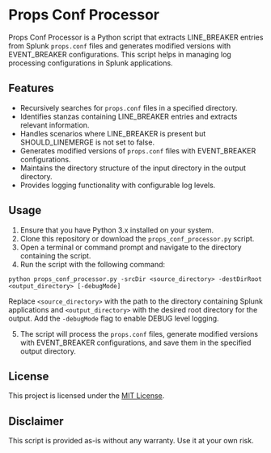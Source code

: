 # Props Conf Processor

Props Conf Processor is a Python script that extracts LINE_BREAKER entries from Splunk `props.conf` files and generates modified versions with EVENT_BREAKER configurations. This script helps in managing log processing configurations in Splunk applications.

## Features

- Recursively searches for `props.conf` files in a specified directory.
- Identifies stanzas containing LINE_BREAKER entries and extracts relevant information.
- Handles scenarios where LINE_BREAKER is present but SHOULD_LINEMERGE is not set to false.
- Generates modified versions of `props.conf` files with EVENT_BREAKER configurations.
- Maintains the directory structure of the input directory in the output directory.
- Provides logging functionality with configurable log levels.

## Usage

1. Ensure that you have Python 3.x installed on your system.
2. Clone this repository or download the `props_conf_processor.py` script.
3. Open a terminal or command prompt and navigate to the directory containing the script.
4. Run the script with the following command:

`python props_conf_processor.py -srcDir <source_directory> -destDirRoot <output_directory> [-debugMode]`

Replace `<source_directory>` with the path to the directory containing Splunk applications and `<output_directory>` with the desired root directory for the output. Add the `-debugMode` flag to enable DEBUG level logging.

5. The script will process the `props.conf` files, generate modified versions with EVENT_BREAKER configurations, and save them in the specified output directory.

## License

This project is licensed under the [MIT License](LICENSE).

## Disclaimer

This script is provided as-is without any warranty. Use it at your own risk.










